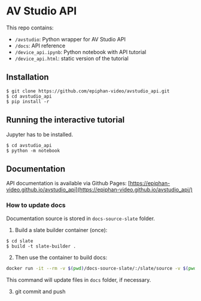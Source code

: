 # AV Studio API

This repo contains:

- `/avstudio`: Python wrapper for AV Studio API
- `/docs`: API reference
- `/device_api.ipynb`: Python notebook with API tutorial
- `/device_api.html`: static version of the tutorial

## Installation

```
$ git clone https://github.com/epiphan-video/avstudio_api.git
$ cd avstudio_api
$ pip install -r
```

## Running the interactive tutorial

Jupyter has to be installed.

```
$ cd avstudio_api
$ python -m notebook
```

## Documentation

API documentation is available via Github Pages: [https://epiphan-video.github.io/avstudio_api](https://epiphan-video.github.io/avstudio_api/)


### How to update docs

Documentation source is stored in `docs-source-slate` folder.

1) Build a slate builder container (once):

```shell
$ cd slate
$ build -t slate-builder .
```

2) Then use the container to build docs:

```bash
docker run -it --rm -v $(pwd)/docs-source-slate/:/slate/source -v $(pwd)/docs:/slate/build slate-builder
```

This command will update files in `docs` folder, if necessary.

3) git commit and push

